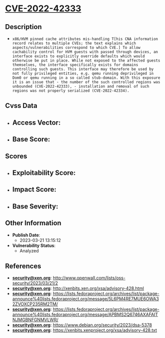 
# [CVE-2022-42333](http://www.openwall.com/lists/oss-security/2023/03/21/2)

## Description

- `x86/HVM pinned cache attributes mis-handling T[his CNA information record relates to multiple CVEs; the text explains which aspects/vulnerabilities correspond to which CVE.] To allow cachability control for HVM guests with passed through devices, an interface exists to explicitly override defaults which would otherwise be put in place. While not exposed to the affected guests themselves, the interface specifically exists for domains controlling such guests. This interface may therefore be used by not fully privileged entities, e.g. qemu running deprivileged in Dom0 or qemu running in a so called stub-domain. With this exposure it is an issue that - the number of the such controlled regions was unbounded (CVE-2022-42333), - installation and removal of such regions was not properly serialized (CVE-2022-42334).`

## Cvss Data

- **Access Vector**:
  - 
- **Base Score**:
  - 

## Scores

- **Exploitability Score**:
  - 
- **Impact Score**:
  - 
- **Base Severity**:
  - 

## Other Information

- **Publish Date**:
  - 2023-03-21 13:15:12
- **Vulnerability Status**:
  - Analyzed

## References

- **security@xen.org**: http://www.openwall.com/lists/oss-security/2023/03/21/2
- **security@xen.org**: http://xenbits.xen.org/xsa/advisory-428.html
- **security@xen.org**: https://lists.fedoraproject.org/archives/list/package-announce%40lists.fedoraproject.org/message/5L6PM4RE7MUE6OWA32ZVOXCP235RM2TM/
- **security@xen.org**: https://lists.fedoraproject.org/archives/list/package-announce%40lists.fedoraproject.org/message/APBMS2Q6746AXAFAITNJMGBNFGNMVLWR/
- **security@xen.org**: https://www.debian.org/security/2023/dsa-5378
- **security@xen.org**: https://xenbits.xenproject.org/xsa/advisory-428.txt
